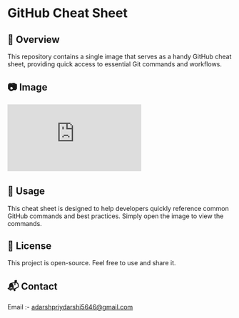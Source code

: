 # GitHub Cheat Sheet

## 📌 Overview
This repository contains a single image that serves as a handy GitHub cheat sheet, providing quick access to essential Git commands and workflows.

## 📷 Image
![GitHub Cheat Sheet](https://github.com/adarsh-priydarshi-5646/Github--Cheet--Sheet/blob/main/git-cheat-sheet-education.pdf)

## 📌 Usage
This cheat sheet is designed to help developers quickly reference common GitHub commands and best practices. Simply open the image to view the commands.

## 📜 License
This project is open-source. Feel free to use and share it.

## 📬 Contact
Email :- adarshpriydarshi5646@gmail.com
